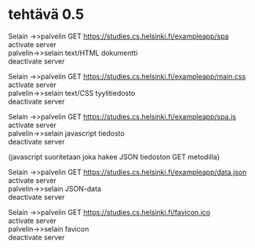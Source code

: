 # tehtävä 0.5


Selain ->>palvelin GET https://studies.cs.helsinki.fi/exampleapp/spa  
activate server  
palvelin->>selain text/HTML dokumentti  
deactivate server  

Selain ->>palvelin GET https://studies.cs.helsinki.fi/exampleapp/main.css  
activate server  
palvelin->>selain text/CSS tyylitiedosto  
deactivate server  

Selain ->>palvelin GET https://studies.cs.helsinki.fi/exampleapp/spa.js  
activate server  
palvelin->>selain javascript tiedosto  
deactivate server  
  
(javascript suoritetaan joka hakee JSON tiedoston GET metodilla)  

Selain ->>palvelin GET https://studies.cs.helsinki.fi/exampleapp/data.json  
activate server  
palvelin->>selain JSON-data  
deactivate server  

Selain ->>palvelin GET https://studies.cs.helsinki.fi/favicon.ico  
activate server  
palvelin->>selain favicon  
deactivate server  